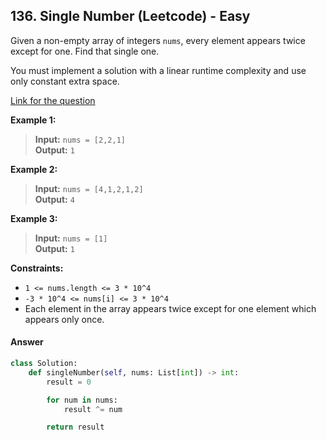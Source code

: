 ## 136. Single Number (Leetcode) - Easy

Given a non-empty array of integers `nums`, every element appears twice except for one. Find that single one.

You must implement a solution with a linear runtime complexity and use only constant extra space.

[Link for the question](https://leetcode.com/problems/single-number/description/)

**Example 1:**

> **Input:** `nums = [2,2,1]`  
> **Output:** `1`

**Example 2:**

> **Input:** `nums = [4,1,2,1,2]`  
> **Output:** `4`

**Example 3:**

> **Input:** `nums = [1]`  
> **Output:** `1`

**Constraints:**

- `1 <= nums.length <= 3 * 10^4`
- `-3 * 10^4 <= nums[i] <= 3 * 10^4`
- Each element in the array appears twice except for one element which appears only once.

#### Answer
```Python
class Solution:
    def singleNumber(self, nums: List[int]) -> int:
        result = 0

        for num in nums:
            result ^= num

        return result
```